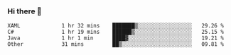 ### Hi there 👋

<!--START_SECTION:waka-->

```text
XAML             1 hr 32 mins    ███████▒░░░░░░░░░░░░░░░░░   29.26 %
C#               1 hr 19 mins    ██████▒░░░░░░░░░░░░░░░░░░   25.15 %
Java             1 hr 1 min      ████▓░░░░░░░░░░░░░░░░░░░░   19.21 %
Other            31 mins         ██▒░░░░░░░░░░░░░░░░░░░░░░   09.81 %
```

<!--END_SECTION:waka-->

<!--
**Jonas-VanHaeken/Jonas-VanHaeken** is a ✨ _special_ ✨ repository because its `README.md` (this file) appears on your GitHub profile.

Here are some ideas to get you started:

- 🔭 I’m currently working on ...
- 🌱 I’m currently learning ...
- 👯 I’m looking to collaborate on ...
- 🤔 I’m looking for help with ...
- 💬 Ask me about ...
- 📫 How to reach me: ...
- 😄 Pronouns: ...
- ⚡ Fun fact: ...
-->
